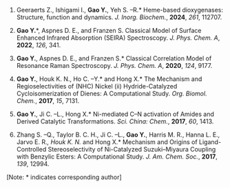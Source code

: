 1. Geeraerts Z., Ishigami I., **Gao Y.**, Yeh S. –R.* Heme-based dioxygenases: Structure, function and dynamics. *J. Inorg. Biochem.*, **2024**, *261*, 112707.

2. **Gao Y.***,  Aspnes D. E., and Franzen S. Classical Model of Surface Enhanced Infrared Absorption (SEIRA) Spectroscopy. *J. Phys. Chem. A*, **2022**, *126*, 341.

3. **Gao Y.**, Aspnes D. E., and Franzen S.* Classical Correlation Model of Resonance Raman Spectroscopy. *J. Phys. Chem. A*, **2020**, *124*, 9177.

4. **Gao Y.**, Houk K. N., Ho C. –Y.* and Hong X.* The Mechanism and Regioselectivities of (NHC) Nickel (ii) Hydride-Catalyzed Cycloisomerization of Dienes: A Computational Study. *Org. Biomol. Chem.*, **2017**, *15*, 7131.

5. **Gao Y.**, Ji C. –L., Hong X.* Ni-mediated C–N activation of Amides and Derived Catalytic Transformations. *Sci. China: Chem.*, **2017**, *60*, 1413.

6. Zhang S. –Q., Taylor B. C. H., Ji C. –L., **Gao Y.**, Harris M. R., Hanna L. E., Jarvo E. R.*, Houk K. N.* and Hong X.* Mechanism and Origins of Ligand-Controlled Stereoselectivity of Ni-Catalyzed Suzuki–Miyaura Coupling with Benzylic Esters: A Computational Study. *J. Am. Chem. Soc.*, **2017**, *139*, 12994.

[Note: * indicates corresponding author]
